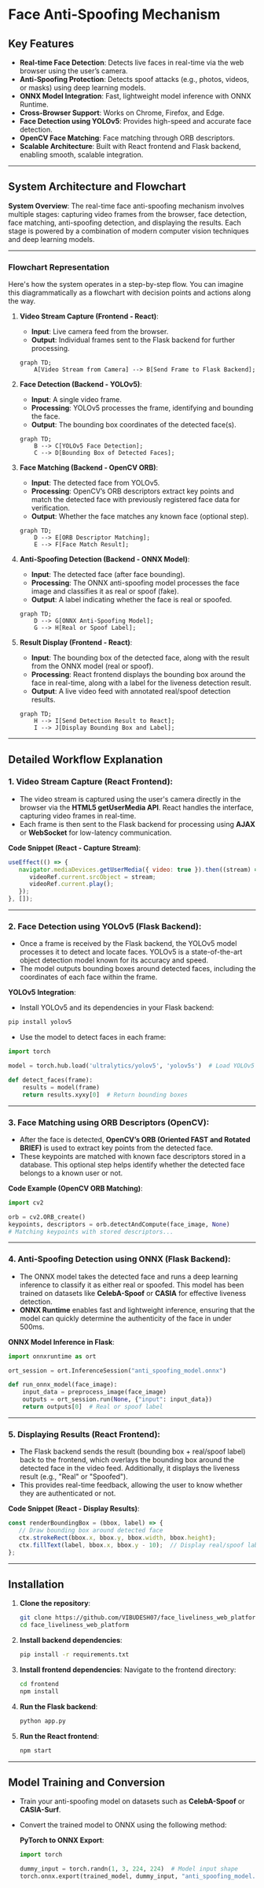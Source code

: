 
# Face Anti-Spoofing Mechanism

## Key Features

- **Real-time Face Detection**: Detects live faces in real-time via the web browser using the user’s camera.
- **Anti-Spoofing Protection**: Detects spoof attacks (e.g., photos, videos, or masks) using deep learning models.
- **ONNX Model Integration**: Fast, lightweight model inference with ONNX Runtime.
- **Cross-Browser Support**: Works on Chrome, Firefox, and Edge.
- **Face Detection using YOLOv5**: Provides high-speed and accurate face detection.
- **OpenCV Face Matching**: Face matching through ORB descriptors.
- **Scalable Architecture**: Built with React frontend and Flask backend, enabling smooth, scalable integration.

---

## System Architecture and Flowchart

**System Overview**:
The real-time face anti-spoofing mechanism involves multiple stages: capturing video frames from the browser, face detection, face matching, anti-spoofing detection, and displaying the results. Each stage is powered by a combination of modern computer vision techniques and deep learning models.

---

### Flowchart Representation

Here's how the system operates in a step-by-step flow. You can imagine this diagrammatically as a flowchart with decision points and actions along the way.

1. **Video Stream Capture (Frontend - React)**:
    - **Input**: Live camera feed from the browser.
    - **Output**: Individual frames sent to the Flask backend for further processing.

    ```mermaid
    graph TD;
        A[Video Stream from Camera] --> B[Send Frame to Flask Backend];
    ```

2. **Face Detection (Backend - YOLOv5)**:
    - **Input**: A single video frame.
    - **Processing**: YOLOv5 processes the frame, identifying and bounding the face.
    - **Output**: The bounding box coordinates of the detected face(s).

    ```mermaid
    graph TD;
        B --> C[YOLOv5 Face Detection];
        C --> D[Bounding Box of Detected Faces];
    ```

3. **Face Matching (Backend - OpenCV ORB)**:
    - **Input**: The detected face from YOLOv5.
    - **Processing**: OpenCV’s ORB descriptors extract key points and match the detected face with previously registered face data for verification.
    - **Output**: Whether the face matches any known face (optional step).

    ```mermaid
    graph TD;
        D --> E[ORB Descriptor Matching];
        E --> F[Face Match Result];
    ```

4. **Anti-Spoofing Detection (Backend - ONNX Model)**:
    - **Input**: The detected face (after face bounding).
    - **Processing**: The ONNX anti-spoofing model processes the face image and classifies it as real or spoof (fake).
    - **Output**: A label indicating whether the face is real or spoofed.

    ```mermaid
    graph TD;
        D --> G[ONNX Anti-Spoofing Model];
        G --> H[Real or Spoof Label];
    ```

5. **Result Display (Frontend - React)**:
    - **Input**: The bounding box of the detected face, along with the result from the ONNX model (real or spoof).
    - **Processing**: React frontend displays the bounding box around the face in real-time, along with a label for the liveness detection result.
    - **Output**: A live video feed with annotated real/spoof detection results.

    ```mermaid
    graph TD;
        H --> I[Send Detection Result to React];
        I --> J[Display Bounding Box and Label];
    ```

---

## Detailed Workflow Explanation

### 1. **Video Stream Capture (React Frontend)**:
   - The video stream is captured using the user's camera directly in the browser via the **HTML5 getUserMedia API**. React handles the interface, capturing video frames in real-time.
   - Each frame is then sent to the Flask backend for processing using **AJAX** or **WebSocket** for low-latency communication.

   **Code Snippet (React - Capture Stream)**:
   ```js
   useEffect(() => {
      navigator.mediaDevices.getUserMedia({ video: true }).then((stream) => {
         videoRef.current.srcObject = stream;
         videoRef.current.play();
      });
   }, []);
   ```

---

### 2. **Face Detection using YOLOv5 (Flask Backend)**:
   - Once a frame is received by the Flask backend, the YOLOv5 model processes it to detect and locate faces. YOLOv5 is a state-of-the-art object detection model known for its accuracy and speed.
   - The model outputs bounding boxes around detected faces, including the coordinates of each face within the frame.

   **YOLOv5 Integration**:
   - Install YOLOv5 and its dependencies in your Flask backend:
   ```bash
   pip install yolov5
   ```
   - Use the model to detect faces in each frame:
   ```python
   import torch

   model = torch.hub.load('ultralytics/yolov5', 'yolov5s')  # Load YOLOv5 model

   def detect_faces(frame):
       results = model(frame)
       return results.xyxy[0]  # Return bounding boxes
   ```

---

### 3. **Face Matching using ORB Descriptors (OpenCV)**:
   - After the face is detected, **OpenCV’s ORB (Oriented FAST and Rotated BRIEF)** is used to extract key points from the detected face.
   - These keypoints are matched with known face descriptors stored in a database. This optional step helps identify whether the detected face belongs to a known user or not.

   **Code Example (OpenCV ORB Matching)**:
   ```python
   import cv2

   orb = cv2.ORB_create()
   keypoints, descriptors = orb.detectAndCompute(face_image, None)
   # Matching keypoints with stored descriptors...
   ```

---

### 4. **Anti-Spoofing Detection using ONNX (Flask Backend)**:
   - The ONNX model takes the detected face and runs a deep learning inference to classify it as either real or spoofed. This model has been trained on datasets like **CelebA-Spoof** or **CASIA** for effective liveness detection.
   - **ONNX Runtime** enables fast and lightweight inference, ensuring that the model can quickly determine the authenticity of the face in under 500ms.

   **ONNX Model Inference in Flask**:
   ```python
   import onnxruntime as ort

   ort_session = ort.InferenceSession("anti_spoofing_model.onnx")

   def run_onnx_model(face_image):
       input_data = preprocess_image(face_image)
       outputs = ort_session.run(None, {"input": input_data})
       return outputs[0]  # Real or spoof label
   ```

---

### 5. **Displaying Results (React Frontend)**:
   - The Flask backend sends the result (bounding box + real/spoof label) back to the frontend, which overlays the bounding box around the detected face in the video feed. Additionally, it displays the liveness result (e.g., "Real" or "Spoofed").
   - This provides real-time feedback, allowing the user to know whether they are authenticated or not.

   **Code Snippet (React - Display Results)**:
   ```js
   const renderBoundingBox = (bbox, label) => {
      // Draw bounding box around detected face
      ctx.strokeRect(bbox.x, bbox.y, bbox.width, bbox.height);
      ctx.fillText(label, bbox.x, bbox.y - 10);  // Display real/spoof label
   };
   ```

---

## Installation

1. **Clone the repository**:
   ```bash
   git clone https://github.com/VIBUDESH07/face_liveliness_web_platform
   cd face_liveliness_web_platform
   ```

2. **Install backend dependencies**:
   ```bash
   pip install -r requirements.txt
   ```

3. **Install frontend dependencies**:
   Navigate to the frontend directory:
   ```bash
   cd frontend
   npm install
   ```

4. **Run the Flask backend**:
   ```bash
   python app.py
   ```

5. **Run the React frontend**:
   ```bash
   npm start
   ```

---

## Model Training and Conversion

- Train your anti-spoofing model on datasets such as **CelebA-Spoof** or **CASIA-Surf**.
- Convert the trained model to ONNX using the following method:

   **PyTorch to ONNX Export**:
   ```python
   import torch

   dummy_input = torch.randn(1, 3, 224, 224)  # Model input shape
   torch.onnx.export(trained_model, dummy_input, "anti_spoofing_model.onnx", export_params=True)
   ```

